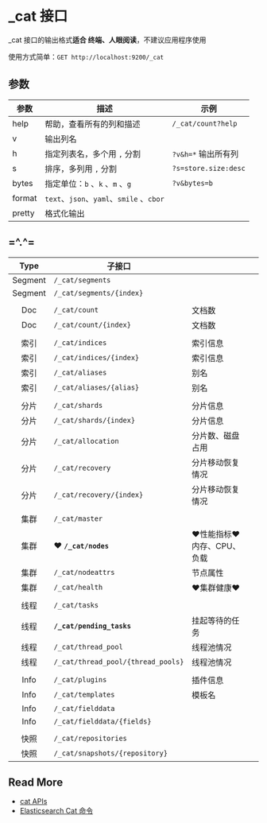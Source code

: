 # _cat 接口

_cat 接口的输出格式**适合 终端、人眼阅读**，不建议应用程序使用

使用方式简单：`GET http://localhost:9200/_cat`




## 参数

| 参数   | 描述                                     | 示例                 |
| ------ | ---------------------------------------- | -------------------- |
| help   | 帮助，查看所有的列和描述                 | `/_cat/count?help`   |
| v      | 输出列名                                 |                      |
| h      | 指定列表名，多个用 `,` 分割              | `?v&h=*` 输出所有列  |
| s      | 排序，多列用 `,` 分割                    | `?s=store.size:desc` |
| bytes  | 指定单位：`b` 、`k` 、`m` 、`g`          | `?v&bytes=b`         |
| format | `text`、`json`、`yaml`、`smile` 、`cbor` |                      |
| pretty | 格式化输出                               |                      |



## =^.^= 

| Type | 子接口 |      |      |
| :--: | ---- | ---- | ---- |
| Segment |  `/_cat/segments`|      |      |
| Segment |  `/_cat/segments/{index}`|      |      |
|  | | | |
| Doc |  `/_cat/count`| 文档数 |      |
| Doc |  `/_cat/count/{index}`| 文档数 |      |
|  | |  | |
| 索引 |  `/_cat/indices`| 索引信息 |      |
| 索引 |  `/_cat/indices/{index}`| 索引信息 |      |
| 索引 |  `/_cat/aliases`| 别名 |      |
| 索引 |  `/_cat/aliases/{alias}`| 别名 |      |
|  | |  | |
| 分片 |  `/_cat/shards`| 分片信息 |      |
| 分片 |  `/_cat/shards/{index}`| 分片信息 |      |
| 分片 |  `/_cat/allocation`| 分片数、磁盘占用 |      |
| 分片 |  `/_cat/recovery`| 分片移动恢复情况 |      |
| 分片 |  `/_cat/recovery/{index}`| 分片移动恢复情况 |      |
|  | |  | |
| 集群 |  `/_cat/master`|      |      |
| 集群 | ❤ **`/_cat/nodes`** | ❤性能指标❤ 内存、CPU、负载 |      |
| 集群 |  `/_cat/nodeattrs`| 节点属性 |      |
| 集群 |  `/_cat/health`| ❤集群健康❤ |      |
|  | |  | |
| 线程 |  `/_cat/tasks`|      |      |
| 线程 | **`/_cat/pending_tasks`** | 挂起等待的任务 |      |
| 线程 |  `/_cat/thread_pool`| 线程池情况 |      |
| 线程 |  `/_cat/thread_pool/{thread_pools}`| 线程池情况 |      |
|  | | | |
| Info |  `/_cat/plugins`| 插件信息 |      |
| Info |  `/_cat/templates`| 模板名 |      |
| Info |  `/_cat/fielddata`|      |      |
| Info |  `/_cat/fielddata/{fields}`|      |      |
| | | | |
| 快照 |  `/_cat/repositories`|      |      |
| 快照 |  `/_cat/snapshots/{repository}`|      |      |



## Read More

- [cat APIs](https://www.elastic.co/guide/en/elasticsearch/reference/current/cat.html)
- [Elasticsearch Cat 命令](https://blog.csdn.net/wangpei1949/article/details/82287444)